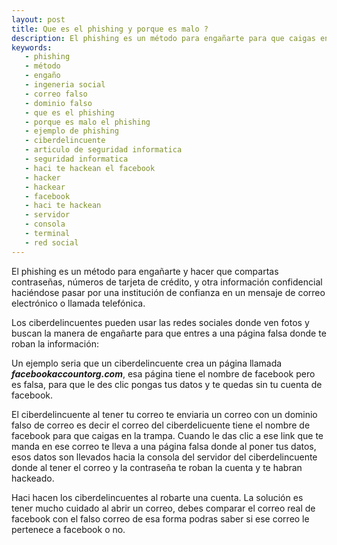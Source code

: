```yaml
---
layout: post
title: Que es el phishing y porque es malo ?
description: El phishing es un método para engañarte para que caigas en una trampa y esa trampa es una página falsa de una red social o del banco para que pongas tus datos y te roben la cuenta
keywords:
   - phishing
   - método
   - engaño
   - ingeneria social
   - correo falso
   - dominio falso
   - que es el phishing
   - porque es malo el phishing
   - ejemplo de phishing
   - ciberdelincuente
   - articulo de seguridad informatica
   - seguridad informatica
   - haci te hackean el facebook
   - hacker
   - hackear
   - facebook
   - haci te hackean
   - servidor
   - consola
   - terminal
   - red social
---
```


El phishing es un método para engañarte y hacer que compartas contraseñas, números de tarjeta de crédito, y otra información confidencial haciéndose pasar por una institución de confianza en un mensaje de correo electrónico o llamada telefónica.

Los ciberdelincuentes pueden usar las redes sociales donde ven fotos y buscan la manera de engañarte para que entres a una página falsa donde te roban la información:

Un ejemplo seria que un ciberdelincuente crea un página llamada ***facebookaccountorg.com***, esa página tiene el nombre de facebook pero es falsa, para que le des clic pongas tus datos y te quedas sin tu cuenta de facebook.

El ciberdelincuente al tener tu correo te enviaria un correo con un dominio falso de correo es decir el correo del ciberdelicuente tiene el nombre de facebook para que caigas en la trampa. Cuando le das clic a ese link que te manda en ese correo te lleva a una página falsa donde
al poner tus datos, esos datos son llevados hacia la consola del servidor del ciberdelincuente donde al tener el correo y la contraseña te roban la cuenta y te habran hackeado.

Haci hacen los ciberdelincuentes al robarte una cuenta. La solución es tener mucho cuidado al abrir un correo, debes comparar el correo real de facebook con el falso correo de esa forma podras saber si ese correo le pertenece a facebook o no.
